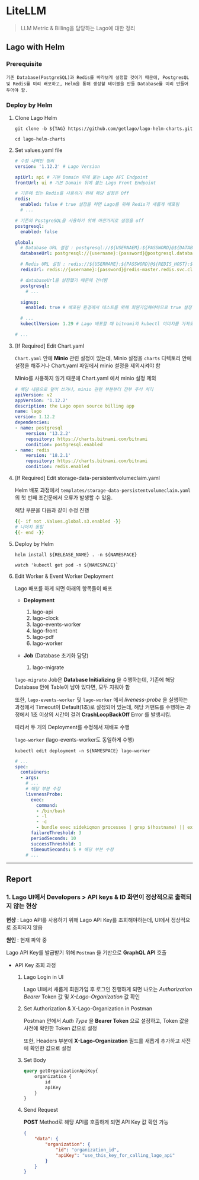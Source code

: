 # LiteLLM

> LLM Metric & Billing을 담당하는 Lago에 대한 정리

## Lago with Helm

### Prerequisite

    기존 Database(PostgreSQL)과 Redis를 바라보게 설정할 것이기 때문에, PostgresQL 및 Redis를 미리 배포하고, Helm을 통해 생성할 테이블을 만들 Database를 미리 만들어 두어야 함.

### Deploy by Helm

1. Clone Lago Helm
    ```shell
    git clone -b ${TAG} https://github.com/getlago/lago-helm-charts.git

    cd lago-helm-charts
    ```

2. Set values.yaml file

    ```yaml
    # 수정 내역만 정리
    version: '1.12.2' # Lago Version

    apiUrl: api # 기본 Domain 뒤에 붙는 Lago API Endpoint
    frontUrl: ui # 기본 Domain 뒤에 붙는 Lago Front Endpoint

    # 기존에 있는 Redis를 사용하기 위해 해당 설정은 Off
    redis:
      enabled: false # true 설정을 하면 Lago를 위해 Redis가 새롭게 배포됨
      # ...
    
    # 기존의 PostgreSQL을 사용하기 위해 마찬가지로 설정을 off
    postgresql:
      enabled: false

    global:
      # Database URL 설정 : postgresql://${USERNAEM}:${PASSWORD}@${DATABASE_HOST}:${DATABASE_PORT}/${DATABASE_NAME}
      databaseUrl: postgresql://{username}:{password}@postgresql.database.svc.cluster.local:5432/{database_name}

      # Redis URL 설정 : redis://${USERNAME}:${PASSWORD}@${REDIS_HOST}:${REDIS_PORT}
      redisUrl: redis://{username}:{password}@redis-master.redis.svc.cluster.local:6379

      # databaseUrl을 설정했기 때문에 건너뜀
      postgresql:
        # ...

      signup:
        enabled: true # 배포된 환경에서 테스트를 위해 회원가입해야하므로 true 설정

      # ...
      kubectlVersion: 1.29 # Lago 배포할 때 bitnami의 kubectl 이미지를 가져오는데, 잘못 설정하면 InvalidImageName Error 발생

    # ...
    ```

3. [If Required] Edit Chart.yaml

    `Chart.yaml` 안에 __Minio__ 관련 설정이 있는데, Minio 설정을 `charts` 디렉토리 안에 설정을 해주거나 Chart.yaml 파일에서 minio 설정을 제외시켜야 함

    Minio를 사용하지 않기 때문에 Chart.yaml 에서 minio 설정 제외

    ```yaml
    # 해당 내용으로 덮어 쓰거나, minio 관련 부분부터 전부 주석 처리
    apiVersion: v2
    appVersion: '1.12.2'
    description: the Lago open source billing app
    name: lago
    version: 1.12.2
    dependencies:
    - name: postgresql
        version: '13.2.2'
        repository: https://charts.bitnami.com/bitnami
        condition: postgresql.enabled
    - name: redis
        version: '18.2.1'
        repository: https://charts.bitnami.com/bitnami
        condition: redis.enabled
    ```

4. [If Required] Edit storage-data-persistentvolumeclaim.yaml

    Helm 배포 과정에서 `templates/storage-data-persistentvolumeclaim.yaml` 의 첫 번째 조건문에서 오류가 발생할 수 있음.
    
    해당 부분을 다음과 같이 수정 진행

    ```yaml
    {{- if not .Values.global.s3.enabled -}}
    # 나머지 동일
    {{- end -}}
    ```

5. Deploy by Helm

    ```shell
    helm install ${RELEASE_NAME} . -n ${NAMESPACE}

    watch 'kubectl get pod -n ${NAMESPACE}`
    ```

6. Edit Worker & Event Worker Deployment

    Lago 배포를 하게 되면 아래의 항목들이 배포

    - __Deployment__
    
        1. lago-api
        2. lago-clock
        3. lago-events-worker
        4. lago-front
        5. lago-pdf
        6. lago-worker

    - __Job__ (Database 초기화 담당)

        1. lago-migrate

    `lago-migrate` Job은 __Database Initializing__ 을 수행하는데, 기존에 해당 Database 안에 Table이 남아 있다면, 모두 지워야 함

    또한, `lago-events-worker` 및 `lago-worker` 에서 _liveness-probe_ 을 실행하는 과정에서 Timeout이 Default(1초)로 설정되어 있는데, 해당 커맨드를 수행하는 과정에서 1초 이상의 시간이 걸려 __CrashLoopBackOff__ Error 를 발생시킴.

    따라서 두 개의 Deployment를 수정해서 재배포 수행

    `lago-worker` (lago-events-worker도 동일하게 수행)

    ```shell
    kubectl edit deployment -n ${NAMESPACE} lago-worker
    ```
    
    ```yaml
    # ...
    spec:
      containers:
      - args:
        # ...
        # 해당 부분 수정
        livenessProbe:
          exec:
            command:
            - /bin/bash
            - -l
            - -c
            - bundle exec sidekiqmon processes | grep $(hostname) || exit 1
          failureThreshold: 3
          periodSeconds: 10
          successThreshold: 1
          timeoutSeconds: 5 # 해당 부분 수정
        # ...
    ```

---

## Report

### 1. Lago UI에서 Developers > API keys & ID 화면이 정상적으로 출력되지 않는 현상

__현상__ : Lago API를 사용하기 위해 Lago API Key를 조회해야하는데, UI에서 정상적으로 조회되지 않음

__원인__ : 현재 파악 중

Lago API Key를 발급받기 위해 `Postman` 을 기반으로 __GraphQL API__ 호출

- API Key 조회 과정

    1. Lago Login in UI
    
        Lago UI에서 새롭게 회원가입 후 로그인 진행하게 되면 나오는 _Authorization Bearer_ Token 값 및 _X-Lago-Organization_ 값 확인

    2. Set Authorization & X-Lago-Organization in Postman

        Postman 안에서 _Auth Type_ 을 __Bearer Token__ 으로 설정하고, Token 값을 사전에 확인한 Token 값으로 설정

        또한, Headers 부분에 __X-Lago-Organization__ 필드를 새롭게 추가하고 사전에 확인한 값으로 설정

    3. Set Body

        ```graphql
        query getOrganizationApiKey{
            organization {
                id
                apiKey
            }
        }
        ```

    4. Send Request

        __POST__ Method로 해당 API를 호출하게 되면 API Key 값 확인 가능

        ```json
        {
            "data": {
                "organization": {
                    "id": "organization_id",
                    "apiKey": "use_this_key_for_calling_lago_api"
                }
            }
        }
        ```
